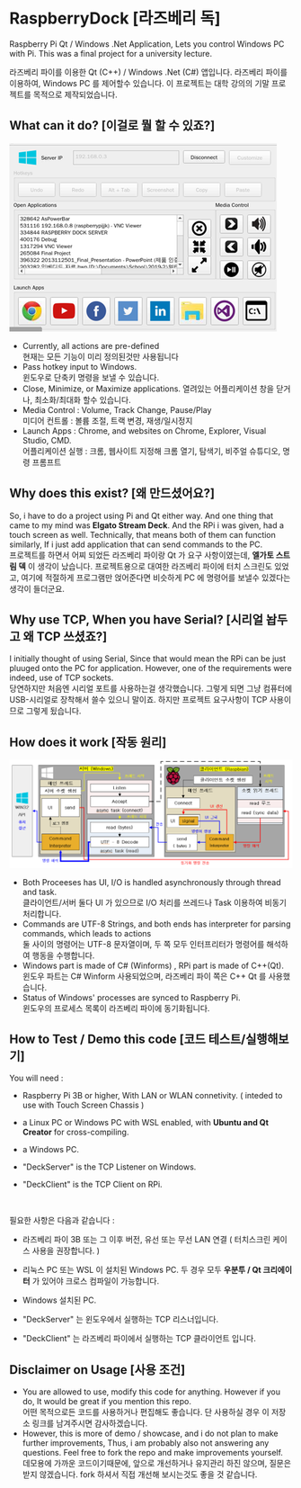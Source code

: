 # RaspberryDock [라즈베리 독]

Raspberry Pi Qt / Windows .Net Application, Lets you control Windows PC with Pi.
This was a final project for a university lecture.

라즈베리 파이를 이용한 Qt (C++) / Windows .Net (C#) 앱입니다.
라즈베리 파이를 이용하여, Windows PC 를 제어할수 있습니다.
이 프로젝트는 대학 강의의 기말 프로젝트를 목적으로 제작되었습니다.
 
## What can it do? [이걸로 뭘 할 수 있죠?]
![Screenshot.png](https://github.com/zi0808/RaspberryDock/blob/main/Screenshot.png?raw=true)
- Currently, all actions are pre-defined<br>
  현재는 모든 기능이 미리 정의된것만 사용됩니다
- Pass hotkey input to Windows.<br>
  윈도우로 단축키 명령을 보낼 수 있습니다.<br>
- Close, Minimize, or Maximize applications.
  열려있는 어플리케이션 창을 닫거나, 최소화/최대화 할수 있습니다.<br>
- Media Control : Volume, Track Change, Pause/Play<br>
  미디어 컨트롤 : 볼륨 조절, 트랙 변경, 재생/일시정지
- Launch Apps : Chrome, and websites on Chrome, Explorer, Visual Studio, CMD.<br>
  어플리케이션 실행 : 크롬, 웹사이트 지정해 크롬 열기, 탐색기, 비주얼 슈튜디오, 명령 프롬프트

## Why does this exist? [왜 만드셨어요?]
So, i have to do a project using Pi and Qt either way. And one thing that came to my mind was **Elgato Stream Deck**.
And the RPi i was given, had a touch screen as well. Technically, that means both of them can function similarly,
If i just add application that can send commands to the PC.<br>
프로젝트를 하면서 어찌 되었든 라즈베리 파이랑 Qt 가 요구 사항이였는데, **엘가토 스트림 덱** 이 생각이 났습니다.
프로젝트용으로 대여한 라즈베리 파이에 터치 스크린도 있었고, 여기에 적절하게 프로그램만 얹어준다면
비슷하게 PC 에 명령어를 보낼수 있겠다는 생각이 들더군요.

## Why use TCP, When you have Serial? [시리얼 놥두고 왜 TCP 쓰셨죠?]
I initially thought of using Serial, Since that would mean the RPi can be just pluuged onto the PC for application.
However, one of the requirements were indeed, use of TCP sockets.<br>
당연하지만 처음엔 시리얼 포트를 사용하는걸 생각했습니다. 그렇게 되면 그냥 컴퓨터에 USB-시리얼로 장착해서 쓸수 있으니 말이죠.
하지만 프로젝트 요구사항이 TCP 사용이므로 그렇게 됬습니다.

## How does it work [작동 원리]
![ProcessFlow.png](https://github.com/zi0808/RaspberryDock/blob/main/ProcessFlow.png?raw=true)
- Both Proceeses has UI, I/O is handled asynchronously through thread and task.<br>
  클라이언트/서버 둘다 UI 가 있으므로 I/O 처리를 쓰레드나 Task 이용하여 비동기 처리합니다.
- Commands are UTF-8 Strings, and both ends has interpreter for parsing commands, which leads to actions<br>
  둘 사이의 명령어는 UTF-8 문자열이며, 두 쪽 모두 인터프리터가 명령어를 해석하여 행동을 수행합니다.
- Windows part is made of C# (Winforms) , RPi part is made of C++(Qt).<br>
  윈도우 파트는 C# Winform 사용되었으며, 라즈베리 파이 쪽은 C++ Qt 를 사용했습니다.
- Status of Windows' processes are synced to Raspberry Pi.<br>
  윈도우의 프로세스 목록이 라즈베리 파이에 동기화됩니다.

## How to Test / Demo this code [코드 테스트/실행해보기]
You will need :
 - Raspberry Pi 3B or higher, With LAN or WLAN connetivity. ( inteded to use with Touch Screen Chassis )
 - a Linux PC or Windows PC with WSL enabled, with **Ubuntu and Qt Creator** for cross-compiling.
 - a Windows PC.

 - "DeckServer" is the TCP Listener on Windows.
 - "DeckClient" is the TCP Client on RPi.
<br>

필요한 사항은 다음과 같습니다 :

 - 라즈베리 파이 3B 또는 그 이후 버전, 유선 또는 무선 LAN 연결 ( 터치스크린 케이스 사용을 권장합니다. )
 - 리눅스 PC 또는 WSL 이 설치된 Windows PC. 두 경우 모두 **우분투 / Qt 크리에이터** 가 있어야 크로스 컴파일이 가능합니다.
 - Windows 설치된 PC.
 
 - "DeckServer" 는 윈도우에서 실행하는 TCP 리스너입니다.
 - "DeckClient" 는 라즈베리 파이에서 실행하는 TCP 클라이언트 입니다.

## Disclaimer on Usage [사용 조건]
 - You are allowed to use, modify this code for anything. However if you do, It would be great if you mention this repo.<br>
   어떤 목적으로든 코드를 사용하거나 편집해도 좋습니다. 단 사용하실 경우 이 저장소 링크를 남겨주시면 감사하겠습니다.
 - However, this is more of demo / showcase, and i do not plan to make further improvements,
   Thus, i am probably also not answering any questions. Feel free to fork the repo and make improvements yourself.<br>
   데모용에 가까운 코드이기때문에, 앞으로 개선하거나 유지관리 하진 않으며,
   질문은 받지 않겠습니다. fork 하셔서 직접 개선해 보시는것도 좋을 것 같습니다.
